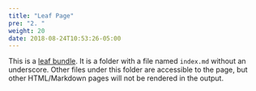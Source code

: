 ```yaml
---
title: "Leaf Page"
pre: "2. "
weight: 20
date: 2018-08-24T10:53:26-05:00
---
```


This is a [leaf bundle](https://gohugo.io/content-management/page-bundles/). It is a folder with a file named `index.md` without an underscore. Other files under this folder are accessible to the page, but other HTML/Markdown pages will not be rendered in the output. 